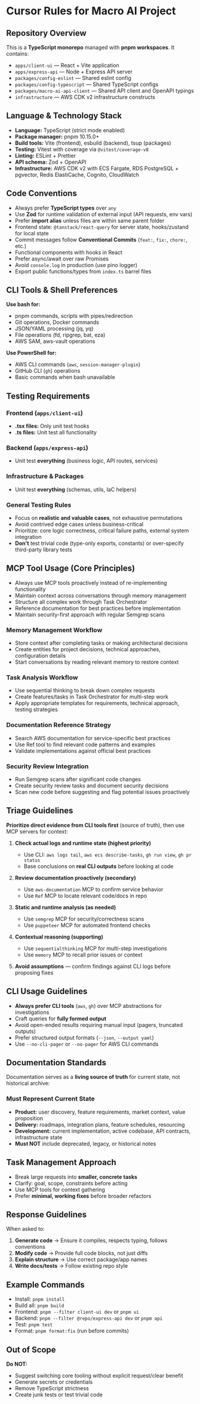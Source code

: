 # Cursor Rules for Macro AI Project

## Repository Overview

This is a **TypeScript monorepo** managed with **pnpm workspaces**. It contains:

- `apps/client-ui` — React + Vite application
- `apps/express-api` — Node + Express API server
- `packages/config-eslint` — Shared eslint config
- `packages/config-typescript` — Shared TypeScript configs
- `packages/macro-ai-api-client` — Shared API client and OpenAPI typings
- `infrastructure` — AWS CDK v2 infrastructure constructs

## Language & Technology Stack

- **Language:** TypeScript (strict mode enabled)
- **Package manager:** pnpm 10.15.0+
- **Build tools:** Vite (frontend), esbuild (backend), tsup (packages)
- **Testing:** Vitest with coverage via `@vitest/coverage-v8`
- **Linting:** ESLint + Prettier
- **API schema:** Zod + OpenAPI
- **Infrastructure:** AWS CDK v2 with ECS Fargate, RDS PostgreSQL + pgvector, Redis ElastiCache, Cognito, CloudWatch

## Code Conventions

- Always prefer **TypeScript types** over `any`
- Use **Zod** for runtime validation of external input (API requests, env vars)
- Prefer **import alias** unless files are within same parent folder
- Frontend state: `@tanstack/react-query` for server state, hooks/zustand for local state
- Commit messages follow **Conventional Commits** (`feat:`, `fix:`, `chore:`, etc.)
- Functional components with hooks in React
- Prefer async/await over raw Promises
- Avoid `console.log` in production (use pino logger)
- Export public functions/types from `index.ts` barrel files

## CLI Tools & Shell Preferences

**Use bash for:**

- pnpm commands, scripts with pipes/redirection
- Git operations, Docker commands
- JSON/YAML processing (jq, yq)
- File operations (fd, ripgrep, bat, eza)
- AWS SAM, aws-vault operations

**Use PowerShell for:**

- AWS CLI commands (`aws`, `session-manager-plugin`)
- GitHub CLI (`gh`) operations
- Basic commands when bash unavailable

## Testing Requirements

### Frontend (`apps/client-ui`)

- **.tsx files:** Only unit test hooks
- **.ts files:** Unit test all functionality

### Backend (`apps/express-api`)

- Unit test **everything** (business logic, API routes, services)

### Infrastructure & Packages

- Unit test **everything** (schemas, utils, IaC helpers)

### General Testing Rules

- Focus on **realistic and valuable cases**, not exhaustive permutations
- Avoid contrived edge cases unless business-critical
- Prioritize: core logic correctness, critical failure paths, external system integration
- **Don't** test trivial code (type-only exports, constants) or over-specify third-party library tests

## MCP Tool Usage (Core Principles)

- Always use MCP tools proactively instead of re-implementing functionality
- Maintain context across conversations through memory management
- Structure all complex work through Task Orchestrator
- Reference documentation for best practices before implementation
- Maintain security-first approach with regular Semgrep scans

### Memory Management Workflow

- Store context after completing tasks or making architectural decisions
- Create entities for project decisions, technical approaches, configuration details
- Start conversations by reading relevant memory to restore context

### Task Analysis Workflow

- Use sequential thinking to break down complex requests
- Create features/tasks in Task Orchestrator for multi-step work
- Apply appropriate templates for requirements, technical approach, testing strategies

### Documentation Reference Strategy

- Search AWS documentation for service-specific best practices
- Use Ref tool to find relevant code patterns and examples
- Validate implementations against official best practices

### Security Review Integration

- Run Semgrep scans after significant code changes
- Create security review tasks and document security decisions
- Scan new code before suggesting and flag potential issues proactively

## Triage Guidelines

**Prioritize direct evidence from CLI tools first** (source of truth), then use MCP servers for context:

1. **Check actual logs and runtime state (highest priority)**
   - Use CLI: `aws logs tail`, `aws ecs describe-tasks`, `gh run view`, `gh pr status`
   - Base conclusions on **real CLI outputs** before looking at code

2. **Review documentation proactively (secondary)**
   - Use `aws-documentation` MCP to confirm service behavior
   - Use `Ref` MCP to locate relevant code/docs in repo

3. **Static and runtime analysis (as needed)**
   - Use `semgrep` MCP for security/correctness scans
   - Use `puppeteer` MCP for automated frontend checks

4. **Contextual reasoning (supporting)**
   - Use `sequentialthinking` MCP for multi-step investigations
   - Use `memory` MCP to recall prior issues or context

5. **Avoid assumptions** — confirm findings against CLI logs before proposing fixes

## CLI Usage Guidelines

- **Always prefer CLI tools** (`aws`, `gh`) over MCP abstractions for investigations
- Craft queries for **fully formed output**
- Avoid open-ended results requiring manual input (pagers, truncated outputs)
- Prefer structured output formats (`--json`, `--output yaml`)
- Use `--no-cli-pager` or `--no-pager` for AWS CLI commands

## Documentation Standards

Documentation serves as a **living source of truth** for current state, not historical archive:

### Must Represent Current State

- **Product:** user discovery, feature requirements, market context, value proposition
- **Delivery:** roadmaps, integration plans, feature schedules, resourcing
- **Development:** current implementation, active codebase, API contracts, infrastructure state
- **Must NOT** include deprecated, legacy, or historical notes

## Task Management Approach

- Break large requests into **smaller, concrete tasks**
- Clarify: goal, scope, constraints before acting
- Use MCP tools for context gathering
- Prefer **minimal, working fixes** before broader refactors

## Response Guidelines

When asked to:

1. **Generate code** → Ensure it compiles, respects typing, follows conventions
2. **Modify code** → Provide full code blocks, not just diffs
3. **Explain structure** → Use correct package/app names
4. **Write docs/tests** → Follow existing repo style

## Example Commands

- Install: `pnpm install`
- Build all: `pnpm build`
- Frontend: `pnpm --filter client-ui dev` or `pnpm ui`
- Backend: `pnpm --filter @repo/express-api dev` or `pnpm api`
- Test: `pnpm test`
- Format: `pnpm format:fix` (run before commits)

## Out of Scope

**Do NOT:**

- Suggest switching core tooling without explicit request/clear benefit
- Generate secrets or credentials
- Remove TypeScript strictness
- Create junk tests or test trivial code
